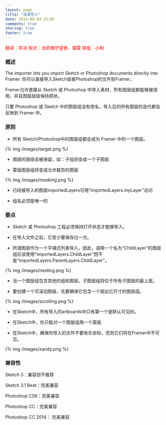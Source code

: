 ```yaml
---
layout: page
title: "资源导入"
date: 2014-09-04 23:05
comments: true
sharing: true
footer: true
---
```

<p style="color:red">翻译：亭决 校对：龙抓槐守望者、镇雷 排版：小和</p>


### 概述
The importer lets you import Sketch or Photoshop documents directly into Framer. 
你可以直接导入Sketch或者Photoshop的文件到Framer，

Framer允许直接从 Sketch 或 Photoshop 中导入素材，所有图层组都能够被调用，并且图层层级保持原状。

只要 Photoshop 或 Sketch 中的图层组没有改名，导入后的所有图层的迭代都会反映到 Framer 中。

### 原则

* 所有 Sketch/Photoshop中的图层组都会成为 Framer 中的一个图层。

{% img /images/target.png %}  

* 图层的层级会被保留，如：子组将变成一个子图层

* 蒙版图层组将变成允许裁剪的图层

{% img /images/masking.png %}  

* 已经被导入的图层importedLayers可用“importedLayers.myLayer”访问

* 组名必须是唯一的

### 要点

* Sketch 或 Photoshop 工程必须保持打开状态才能够导入。

* 在导入文件之前，它至少要保存过一次。

* 所谓图层作为一个平铺式列表导入，因此，调用一个名为“ChildLayer”的图层组应该使用“importedLayers.ChildLayer”而不是“importedLayers.ParentLayers.ChildLayer”。

{% img /images/nesting.png %}  

* 当一个图层组包含其他的组和图层，子图层组将位于所有子图层的最上层。

* 要创建一个可滚动图层，先要确保它包含一个超出它尺寸的图层组。

{% img /images/scrolling.png %}  

* 在Sketch中，所有导入的artboards中只有第一个是默认可见的。

* 在Sketch中，你只能对一个图层组用一个蒙版

* 在Sketch中，确保你导入的文件不要有负坐标，否则它们将在Framer中不可见。

{% img /images/xandy.png %}  

### 兼容性

Sketch 3：兼容但不推荐

Sketch 3.1 Beat：完美兼容

Photoshop CS6：完美兼容

Photoshop CC：完美兼容

Photoshop CC 2014： 完美兼容